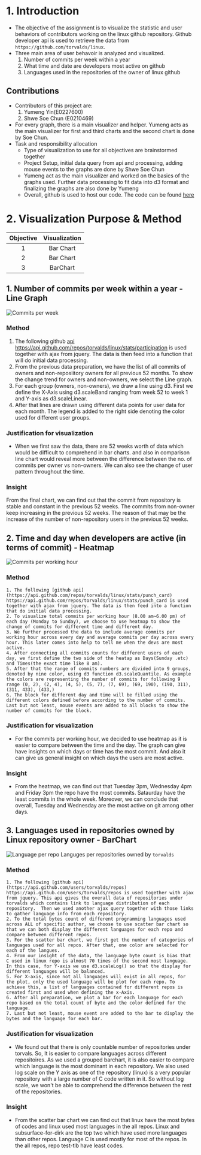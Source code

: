 # 1. Introduction 
- The objective of the assignment is to visualize the statistic and user behaviors of contributors working on the linux github repository. Github developer api is used to retrieve the data from `https://github.com/torvalds/linux`. 
- Three main area of user behavoir is analyzed and visualized.
    1. Number of commits per week within a year
    2. What time and date are developers most active on github
    3. Languages used in the repositories of the owner of linux github
## Contributions
- Contributors of this project are:
    1. Yumeng Yin(E0227600)
    2. Shwe Soe Chun (E0210469)
- For every graph, there is a main visualizer and helper.  Yumeng acts as the main visualizer for first and third charts and the second chart is done by Soe Chun. 
- Task and responsibility allocation
    - Type of visualization to use for all objectives are brainstormed together
    - Project Setup, initial data query from api and processing, adding mouse events to the graphs are done by Shwe Soe Chun
    - Yumeng act as the main visualizer and worked on the basics of the graphs used. Further data processing to fit data into d3 format and finalizing the graphs are also done by Yumeng
    - Overall, github is used to host our code.  The code can be found [here](https://github.com/soechun/cirviz)

# 2. Visualization Purpose & Method
| Objective | Visualization |
| :-------: | :-----------: |
| 1 | Bar Chart |
| 2 | Bar Chart |
| 3 | BarChart |

## 1. Number of commits per week within a year - Line Graph
![Commits per week](commit_per_week.png)
### Method
  1. The following github [api](https://api.github.com/repos/torvalds/linux/stats/participation) https://api.github.com/repos/torvalds/linux/stats/participation is used together with ajax from jquery. The data is then feed into a function that will do initial data processing.
  2. From the previous data preparation, we have the list of all commits of owners and non-reposiitory owners for all previous 52 months. To show the change trend for owners and non-owners, we select the Line graph.
  3. For each group (owners, non-owners), we draw a line using d3. First we define the X-Axis using d3.scaleBand ranging from week 52 to week 1 and Y-axis as d3.scaleLinear. 
  4. After that lines are drawn using different data points for user data for each month. The legend is added to the right side denoting the color used for different user groups.
### Justification for visualization 
- When we first saw the data, there are 52 weeks worth of data which would be difficult to comprehend in bar charts. and also in comparison line chart would reveal more between the difference between the no. of commits per owner vs non-owners. We can also see the change of user pattern throughout the time. 
### Insight
From the final chart, we can find out that the commit from repository is stable and constant in the previous 52 weeks. The commits from non-owner keep increasing in the previous 52 weeks. The reason of that may be the increase of the number of non-repository users in the previous 52 weeks.

## 2. Time and day when developers are active (in terms of commit) - Heatmap
![Commits per working hour](heatmap.png)
### Method
    1. The following [github api](https://api.github.com/repos/torvalds/linux/stats/punch_card) https://api.github.com/repos/torvalds/linux/stats/punch_card is used together with ajax from jquery. The data is then feed into a function that do initial data processing.
    2. To visualize total commits per working hour (8.00 am~6.00 pm) of each day (Monday to Sunday), we choose to use heatmap to show the change of commits for different time and different day. 
    3. We further processed the data to include average commits per working hour across every day and average commits per day across every hour. This later comes into help to tell me when the devs are most active.
    4. After connecting all commits counts for different users of each day, we first define the two side of the heatap as Days(Sunday .etc) and Times(the exact time like 8 am). 
    5. After that the range of commits numbers are divided into 9 groups, denoted by nine color, using d3 function d3.scaleQuantile. As example the colors are representing the number of commits for following 9 range (0, 2), (2, 4), (4, 5), (5, 7), (7, 69), (69, 190), (190, 311), (311, 433), (433,)
    6. The block for different day and time will be filled using the different colors defined before according to the number of commits. Last but not least, mouse events are added to all blocks to show the number of commits for the block.
### Justification for visualization 
- For the commits per working hour, we decided to use heatmap as it is easier to compare between the time and the day. The graph can give have insights on which days or time has the most commit.  And also it can give us general insight on which days the users are most active. 
### Insight
- From the heatmap, we can find out that Tuesday 3pm, Wednesday 4pm and Friday 3pm the repo have the most commits. Sataurday have the least commits in the whole week. Moreover, we can conclude that overall, Tuesday and Wednesday are the most active on git among other days.

## 3. Languages used in repositories owned by Linux repository owner - BarChart
![Language per repo](lang_per_repo.png)
Languges per repositories owned by `torvalds`
### Method
    1. The following [github api](https://api.github.com/users/torvalds/repos) https://api.github.com/users/torvalds/repos is used together with ajax from jquery. This api gives the overall data of repositories under torvalds which contains link to language distribution of each repository.  Then we used another ajax query together with those links to gather language info from each repository.
    2. To the total bytes count of different programming languages used across ALL of specific author, we choose to use scatter bar chart so that we can both display the different languages for each repo and compare between different repos. 
    3. For the scatter bar chart, we first get the number of categories of languages used for all repos. After that, one color are selected for each of the langues.
    4. From our insight of the data, the language byte count is bias that C used in linux repo is almost 70 times of the second most language. In this case, for Y-axis we use d3.scaleLog() so that the display for different languages will be balanced. 
    5. For X-axis, since not all languages will exist in all repos, for the plot, only the used language will be plot for each repo. To achieve this, a list of languages contained for different repos is created first and used when defining the x-Axis.
    6. After all preparation, we plot a bar for each language for each repo based on the total count of byte and the color defined for the language.
    7. Last but not least, mouse event are added to the bar to display the bytes and the language for each bar.
### Justification for visualization 
- We found out that there is only countable number of repositories under torvals.  So, It is easier to compare languages across different repositoires. As we used a grouped barchart, it is also easier to compare which language is the most dominant in each repository.  We also used log scale on the Y axis as one of the repository (linux) is a very popular repository with a large number of C code written in it.  So without log scale, we won't be able to comprehend the difference between the rest of the repositories.
### Insight
- From the scatter bar chart we can find out that linux have the most bytes of codes and linux used most languages in the all repos. Linux and subsurface-for-dirk are the top two which have used more languages than other repos.
Language C is used mostly for most of the repos.
In the all repos, repo test-tlb have least codes.